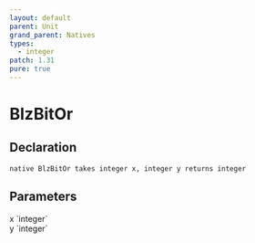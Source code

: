 ```yaml
---
layout: default
parent: Unit
grand_parent: Natives
types:
  - integer
patch: 1.31
pure: true
---
```


# BlzBitOr

## Declaration

```
native BlzBitOr takes integer x, integer y returns integer
```

## Parameters
<dl>
  <dt>x `integer`</dt>
  <dd></dd>

  <dt>y `integer`</dt>
  <dd></dd>
</dl>